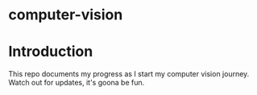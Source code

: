 # computer-vision

# Introduction
This repo documents my progress as I start my computer vision journey. Watch out for updates, it's goona be fun.